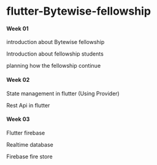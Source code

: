 # flutter-Bytewise-fellowship

#### Week 01

introduction about Bytewise fellowship 

Introduction about fellowship students 

planning how the fellowship continue

#### Week 02

State management in flutter (Using Provider)

Rest Api in flutter

#### Week 03

Flutter firebase

Realtime database 

Firebase fire store




